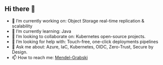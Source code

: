 ## Hi there 👋

<!--
**grabskimm/grabskimm** is a ✨ _special_ ✨ repository because its `README.md` (this file) appears on your GitHub profile.
-->

- 🔭 I’m currently working on: Object Storage real-time replication & scalability 
- 🌱 I’m currently learning: Java
- 👯 I’m looking to collaborate on: Kubernetes open-source projects.
- 🤔 I’m looking for help with: Touch-free, one-click deployments pipelines 
- 💬 Ask me about: Azure, IaC, Kubernetes, OIDC, Zero-Trust, Secure by Design.
- 📫 How to reach me: [Mendel-Grabski](https://www.linkedin.com/in/mendel-grabski/)
